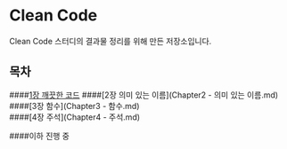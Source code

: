 # Clean Code
Clean Code 스터디의 결과물 정리를 위해 만든 저장소입니다. 

## 목차
####[1장 깨끗한 코드]()
####[2장 의미 있는 이름](Chapter2 - 의미 있는 이름.md)  
####[3장 함수](Chapter3 - 함수.md)  
####[4장 주석](Chapter4 - 주석.md)  

####이하 진행 중
